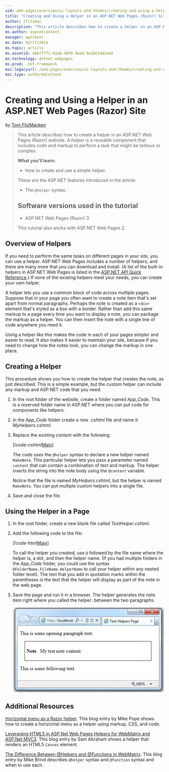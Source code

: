 ```yaml
---
uid: web-pages/overview/ui-layouts-and-themes/creating-and-using-a-helper-in-an-aspnet-web-pages-site
title: "Creating and Using a Helper in an ASP.NET Web Pages (Razor) Site | Microsoft Docs"
author: tfitzmac
description: "This article describes how to create a helper in an ASP.NET Web Pages (Razor) website. A helper is a reusable component that includes code and markup to perf..."
ms.author: aspnetcontent
manager: wpickett
ms.date: 02/17/2014
ms.topic: article
ms.assetid: 46bff772-01e0-40f0-9ae6-9e18c5442ee6
ms.technology: dotnet-webpages
ms.prod: .net-framework
msc.legacyurl: /web-pages/overview/ui-layouts-and-themes/creating-and-using-a-helper-in-an-aspnet-web-pages-site
msc.type: authoredcontent
---
```

Creating and Using a Helper in an ASP.NET Web Pages (Razor) Site
====================
by [Tom FitzMacken](https://github.com/tfitzmac)

> This article describes how to create a helper in an ASP.NET Web Pages (Razor) website. A *helper* is a reusable component that includes code and markup to perform a task that might be tedious or complex.
> 
> **What you'll learn:** 
> 
> - How to create and use a simple helper.
> 
> These are the ASP.NET features introduced in the article:
> 
> - The `@helper` syntax.
>   
> 
> ## Software versions used in the tutorial
> 
> 
> - ASP.NET Web Pages (Razor) 3
>   
> 
> This tutorial also works with ASP.NET Web Pages 2.


## Overview of Helpers

If you need to perform the same tasks on different pages in your site, you can use a helper. ASP.NET Web Pages includes a number of helpers, and there are many more that you can download and install. (A list of the built-in helpers in ASP.NET Web Pages is listed in the [ASP.NET API Quick Reference](https://go.microsoft.com/fwlink/?LinkId=202907).) If none of the existing helpers meet your needs, you can create your own helper.

A helper lets you use a common block of code across multiple pages. Suppose that in your page you often want to create a note item that's set apart from normal paragraphs. Perhaps the note is created as a `<div>` element that's styled as a box with a border. Rather than add this same markup to a page every time you want to display a note, you can package the markup as a helper. You can then insert the note with a single line of code anywhere you need it.

Using a helper like this makes the code in each of your pages simpler and easier to read. It also makes it easier to maintain your site, because if you need to change how the notes look, you can change the markup in one place.

## Creating a Helper

This procedure shows you how to create the helper that creates the note, as just described. This is a simple example, but the custom helper can include any markup and ASP.NET code that you need.

1. In the root folder of the website, create a folder named *App\_Code*. This is a reserved folder name in ASP.NET where you can put code for components like helpers.
2. In the *App\_Code* folder create a new *.cshtml* file and name it *MyHelpers.cshtml*.
3. Replace the existing content with the following:

    [!code-cshtml[Main](creating-and-using-a-helper-in-an-aspnet-web-pages-site/samples/sample1.cshtml)]

    The code uses the `@helper` syntax to declare a new helper named `MakeNote`. This particular helper lets you pass a parameter named `content` that can contain a combination of text and markup. The helper inserts the string into the note body using the `@content` variable.

    Notice that the file is named *MyHelpers.cshtml*, but the helper is named `MakeNote`. You can put multiple custom helpers into a single file.
4. Save and close the file.

## Using the Helper in a Page

1. In the root folder, create a new blank file called *TestHelper.cshtml*.
2. Add the following code to the file:

    [!code-html[Main](creating-and-using-a-helper-in-an-aspnet-web-pages-site/samples/sample2.html)]

    To call the helper you created, use `@` followed by the file name where the helper is, a dot, and then the helper name. (If you had multiple folders in the *App\_Code* folder, you could use the syntax `@FolderName.FileName.HelperName` to call your helper within any nested folder level). The text that you add in quotation marks within the parentheses is the text that the helper will display as part of the note in the web page.
3. Save the page and run it in a browser. The helper generates the note item right where you called the helper: between the two paragraphs.

    ![Screenshot showing the page in the browser and how the helper generated markup that puts a box around the specified text.](creating-and-using-a-helper-in-an-aspnet-web-pages-site/_static/image1.jpg)

## Additional Resources


[Horizontal menu as a Razor helper](http://mikepope.com/blog/DisplayBlog.aspx?permalink=2341). This blog entry by Mike Pope shows how to create a horizontal menu as a helper using markup, CSS, and code.

[Leveraging HTML5 in ASP.Net Web Pages Helpers for WebMatrix and ASP.Net MVC3](http://geekswithblogs.net/wildturtle/archive/2010/11/08/html5-in-asp.net-web-pages-helpers-for-webmatrix-and_aspnet_mvc3.aspx). This blog entry by Sam Abraham shows a helper that renders an HTML5 `Canvas` element.

[The Difference Between @Helpers and @Functions in WebMatrix](http://www.mikesdotnetting.com/Article/173/The-Difference-Between-@Helpers-and-@Functions-In-WebMatrix). This blog entry by Mike Brind describes `@helper` syntax and `@function` syntax and when to use each.
